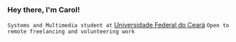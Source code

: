 ### Hey there, I'm Carol!
`Systems and Multimedia student at` [Universidade Federal do Ceará](https://ufc.br)
`Open to remote freelancing and volunteering work`
